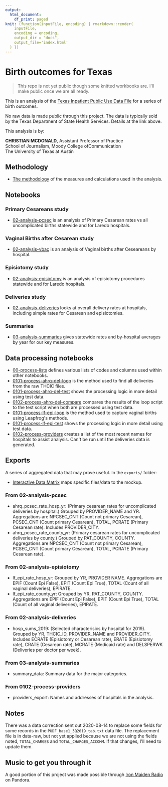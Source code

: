 ```yaml
---
output:
  html_document:
    df_print: paged
knit: (function(inputFile, encoding) { rmarkdown::render(
    inputFile,
    encoding = encoding,
    output_dir = "docs",
    output_file='index.html'
  ) })
---
```


# Birth outcomes for Texas

> This repo is not yet public though some knitted workbooks are. I'll make public once we are all ready.

This is an analysis of the [Texas Inpatient Public Use Data File](https://www.dshs.texas.gov/thcic/hospitals/Inpatientpudf.shtm) for a series of birth outcomes.

No raw data is made public through this project. The data is typically sold by the Texas Department of State Health Services. Details at the link above.

This analysis is by:

**CHRISTIAN MCDONALD**, Assistant Professor of Practice\
School of Journalism, Moody College ofCommunication\
The University of Texas at Austin

## Methodology

- [The methodology](https://utdata.github.io/thcic-pudf/methodology.html) of the measures and calculations used in the analysis.

## Notebooks

### Primary Cesareans study

- [02-analysis-pcsec](https://utdata.github.io/thcic-pudf/02-analysis-pcsec.html) is an analysis of Primary Cesarean rates vs all uncomplicated births statewide and for Laredo hospitals.

### Vaginal Births after Cesarean study

- [02-analysis-vbac](https://utdata.github.io/thcic-pudf/02-analysis-vbac.html) is an analysis of Vaginal births after Ceseareans by hospital.

### Episiotomy study

- [02-analysis-episiotomy](https://utdata.github.io/thcic-pudf/02-analysis-episiotomy.html) is an analysis of episiotomy procedures statewide and for Laredo hospitals.

### Deliveries study

- [02-analysis-deliveries](https://utdata.github.io/thcic-pudf/02-analysis-deliveries.html) looks at overall delivery rates at hospitals, including simple rates for Cesarean and episiotomies.

### Summaries

- [03-analysis-summaries](https://utdata.github.io/thcic-pudf/03-analysis-summaries.html) gives statewide rates and by-hospital averages by year for our key measures.


## Data processing notebooks

- [00-process-lists](https://utdata.github.io/thcic-pudf/00-process-lists.html) defines various lists of codes and columns used within other notebooks.
- [0101-process-ahrq-del-loop](https://utdata.github.io/thcic-pudf/0101-process-ahrq-del-loop.html) is the method used to find all deliveries from the raw THCIC files.
- [0101-process-ahrq-del-test](https://utdata.github.io/thcic-pudf/0101-process-ahrq-del-test.html) shows the processing logic in more detail using test data.
- [0102-process-ahrq-del-compare](https://utdata.github.io/thcic-pudf/0102-process-ahrq-del-compare.html) compares the results of the loop script to the test script when both are processed using test data.
- [0101-process-lf-epi-loop](https://utdata.github.io/thcic-pudf/0101-process-lf-epi-loop.html) is the method used to capture vaginal births using Leapfrog's methods.
- [0101-process-lf-epi-test](https://utdata.github.io/thcic-pudf/0101-process-lf-epi-test.html) shows the processing logic in more detail using test data.
- [0102-process-providers](https://utdata.github.io/thcic-pudf/0102-process-providers.html) creates a list of the most recent names for hospitals to assist analysis. Can't be run until the deliveries data is generated.

## Exports

A series of aggregated data that may prove useful. In the `exports/` folder:

- [Interactive Data Matrix](https://utdata.github.io/thcic-pudf/interactive.html) maps specific files/data to the mockup.

### From 02-analysis-pcsec

- ahrq_pcsec_rate_hosp_yr: (Primary cesarean rates for uncomplicated deliveries by hospital.) Grouped by PROVIDER_NAME and YR. Aggregations are NPCSEC_CNT (Count not primary Cesarean), PCSEC_CNT (Count primary Cesarean), TOTAL, PCRATE (Primary Cesarean rate). Includes PROVIDER_CITY.
- ahrq_pcsec_rate_county_yr: (Primary cesarean rates for uncomplicated deliveries by county.) Grouped by PAT_COUNTY, COUNTY. Aggregations are NPCSEC_CNT (Count not primary Cesarean), PCSEC_CNT (Count primary Cesarean), TOTAL, PCRATE (Primary Cesarean rate).

### From 02-analysis-episiotomy

- lf_epi_rate_hosp_yr: Grouped by YR, PROVIDER NAME. Aggregations are EPIF (Count Epi False), EPIT (Count Epi True), TOTAL (Count of all vaginal deliveries), EPIRATE.
- lf_epi_rate_county_yr: Grouped by YR, PAT_COUNTY, COUNTY. Aggregations are EPIF (Count Epi False), EPIT (Count Epi True), TOTAL (Count of all vaginal deliveries), EPIRATE.

### From 02-analysis-deliveries

- hosp_sums_2019: (Selected characterisics by hospital for 2019). Grouped by YR, THCIC_ID, PROVIDER_NAME and PROVIDER_CITY. Includes ECRATE (Episiotomy or Cesarean rate), ERATE (Episiotomy rate), CRATE (Cesarean rate), MCRATE (Medicaid rate) and DELSPERWK (Deliveries per doctor per week).

### From 03-analysis-summaries

- summary_data: Summary data for the major categories.

### From 0102-process-providers

- providers_export: Names and addresses of hospitals in the analysis.

## Notes

There was a data correction sent out 2020-08-14 to replace some fields for some records in the `PUDF_base1_3Q2019_tab.txt` data file. The replacement file is in data-raw, but not yet applied because we are not using the fields noted, `TOTAL_CHARGES` and `TOTAL_CHARGES_ACCOMM`. If that changes, I'll need to update them.

## Music to get you through it

A good portion of this project was made possible through [Iron Maiden Radio](https://www.pandora.com/station/play/847050113183194133) on Pandora.
